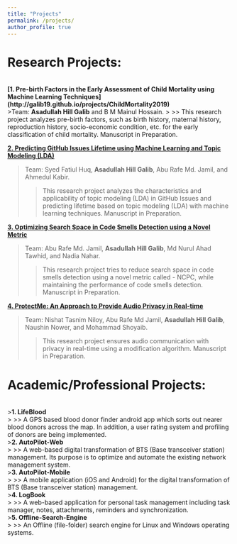 ```yaml
---
title: "Projects"
permalink: /projects/
author_profile: true
---
```

# Research Projects: 
<br>
<b>[1. Pre-birth Factors in the Early Assessment of Child Mortality using Machine Learning Techniques](http://galib19.github.io/projects/ChildMortality2019)</b> <br> 
>Team: <b>Asadullah Hill Galib</b> and B M Mainul Hossain.
>
>> This research project analyzes pre-birth factors, such as birth history, maternal history, reproduction history, socio-economic condition, etc. for the early classification of child mortality. Manuscript in Preparation.

<b>[2. Predicting GitHub Issues Lifetime using Machine Learning and Topic Modeling (LDA)](http://galib19.github.io/projects/GithubIssuesLDA2020)</b> <br> 
>Team: Syed Fatiul Huq, <b>Asadullah Hill Galib</b>, Abu Rafe Md. Jamil, and Ahmedul Kabir.
>
>> This research project analyzes the characteristics and applicability of topic modeling (LDA) in GitHub Issues and predicting lifetime based on topic modeling (LDA) with machine learning techniques. Manuscript in Preparation.


<b>[3. Optimizing Search Space in Code Smells Detection using a Novel Metric](http://galib19.github.io/projects/SearchSpace2020)</b> <br> 
>Team: Abu Rafe Md. Jamil, <b>Asadullah Hill Galib</b>, Md Nurul Ahad Tawhid, and Nadia Nahar.
>
>> This research project tries to reduce search space in code smells detection using a novel metric called - NCPC, while maintaining the performance of code smells detection. Manuscript in Preparation. 

<b>[4. ProtectMe: An Approach to Provide Audio Privacy in Real-time](http://galib19.github.io/projects/Protect_Me_2019)</b> <br> 
>Team: Nishat Tasnim Niloy, Abu Rafe Md Jamil, <b>Asadullah Hill Galib</b>, Naushin Nower, and Mohammad Shoyaib.
> 
>> This research project ensures audio communication with privacy in real-time using a modification algorithm. Manuscript in Preparation.

# Academic/Professional Projects: 
<br>
><b>1. LifeBlood</b> <br> 
>
>> A GPS based blood donor finder android app which sorts out nearer blood donors across the map. In addition, a user rating system and profiling of donors are being implemented.
<br>
><b>2. AutoPilot-Web</b> <br> 
>
>> A web-based digital transformation of BTS (Base transceiver station) management. Its purpose is to optimize and automate the existing network management system. 
<br>
><b>3. AutoPilot-Mobile</b> <br> 
>
>> A mobile application (iOS and Android) for the digital transformation of BTS (Base transceiver station) management.
<br>
><b>4. LogBook</b> <br> 
>
>> A web-based application for personal task management including task manager, notes, attachments, reminders and synchronization.
<br>
><b>5. Offline-Search-Engine</b> <br> 
>
>> An Offline (file-folder) search engine for Linux and Windows operating systems.
<br>


<!-- 
<b>[MOPO: Model-based Offline Policy Optimization](http://lantaoyu.com/publications/MOPO)</b> <br> 
Tianhe Yu\*, Garrett Thomas\*, <b>Lantao Yu</b>, Stefano Ermon, James Zou, Sergey Levine, Chelsea Finn, Tengyu Ma.
<i>The 34th Conference on Neural Information Processing Systems</i>. <b>NeurIPS 2020</b>.

<b>[A Study of AI Population Dynamics with Million-agent Reinforcement Learning](http://lantaoyu.com/publications/MA)</b><br>
Yaodong Yang\*, <b>Lantao Yu</b>\*, Yiwei Bai\*, Jun Wang, Weinan Zhang, Ying Wen, Yong Yu. <i>The 17th International Conference on Autonomous Agents and Multi-Agent Systems.</i> <b>AAMAS 2018</b>. -->





<!-- [\* denotes equal contribution] -->